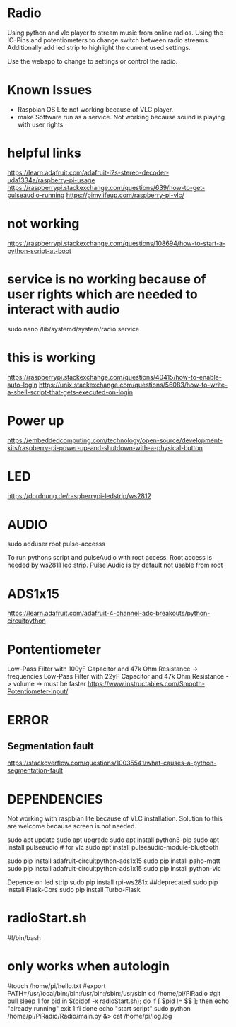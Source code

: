 # Radio
Using python and vlc player to stream music from online radios. Using the IO-Pins and potentiometers to change switch between radio streams.
Additionally add led strip to highlight the current used settings.

Use the webapp to change to settings or control the radio.

# Known Issues
- Raspbian OS Lite not working because of VLC player. 
-  make Software run as a service. Not working because sound is playing with user rights

  
# helpful links

https://learn.adafruit.com/adafruit-i2s-stereo-decoder-uda1334a/raspberry-pi-usage
https://raspberrypi.stackexchange.com/questions/639/how-to-get-pulseaudio-running
https://pimylifeup.com/raspberry-pi-vlc/

# not working
https://raspberrypi.stackexchange.com/questions/108694/how-to-start-a-python-script-at-boot


# service is no working because of user rights which are needed to interact with audio
sudo nano /lib/systemd/system/radio.service

# this is working
https://raspberrypi.stackexchange.com/questions/40415/how-to-enable-auto-login
https://unix.stackexchange.com/questions/56083/how-to-write-a-shell-script-that-gets-executed-on-login

# Power up
https://embeddedcomputing.com/technology/open-source/development-kits/raspberry-pi-power-up-and-shutdown-with-a-physical-button

# LED
https://dordnung.de/raspberrypi-ledstrip/ws2812

# AUDIO
sudo adduser root pulse-accesss

To run pythons script and pulseAudio with root access. Root access is needed by ws2811 led strip. Pulse Audio is by default not usable from root

# ADS1x15
https://learn.adafruit.com/adafruit-4-channel-adc-breakouts/python-circuitpython

# Pontentiometer
Low-Pass Filter with 100yF Capacitor and 47k Ohm Resistance -> frequencies
Low-Pass Filter with 22yF Capacitor and 47k Ohm Resistance -> volume -> must be faster
https://www.instructables.com/Smooth-Potentiometer-Input/

# ERROR
## Segmentation fault
https://stackoverflow.com/questions/10035541/what-causes-a-python-segmentation-fault

# DEPENDENCIES
Not working with raspbian lite because of VLC installation. Solution to this are welcome because screen is not needed.

sudo apt update
sudo apt upgrade
sudo apt install python3-pip
sudo apt install pulseaudio   # for vlc
sudo apt install pulseaudio-module-bluetooth 

sudo pip install adafruit-circuitpython-ads1x15
sudo pip install paho-mqtt
sudo pip install adafruit-circuitpython-ads1x15
sudo pip install python-vlc


Depence on led strip
sudo pip install rpi-ws281x
##deprecated
sudo pip install Flask-Cors
sudo pip install Turbo-Flask

# radioStart.sh

#!/bin/bash
# only works when autologin
#touch /home/pi/hello.txt
#export PATH=/usr/local/bin:/bin:/usr/bin:/sbin:/usr/sbin
cd /home/pi/PiRadio
#git pull
sleep 1
for pid in $(pidof -x radioStart.sh); do
    if [ $pid != $$ ]; then
        echo "already running"
        exit 1
    fi
done
echo "start script"
sudo python /home/pi/PiRadio/Radio/main.py &>  cat /home/pi/log.log

